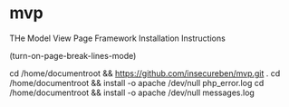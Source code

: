 mvp
=======

THe Model View Page Framework Installation Instructions

 (turn-on-page-break-lines-mode)

cd /home/documentroot && https://github.com/insecureben/mvp.git .
cd /home/documentroot && install -o apache /dev/null php_error.log
cd /home/documentroot && install -o apache /dev/null messages.log 
